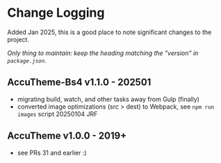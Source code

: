 # Change Logging

Added Jan 2025, this is a good place to note significant changes to the project. 

*Only thing to maintain: keep the heading matching the "version" in `package.json`.*

## AccuTheme-Bs4 v1.1.0 - 202501

- migrating build, watch, and other tasks away from Gulp (finally)
- converted image optimizations (src > dest) to Webpack, see `npm run images` script 20250104 JRF

## AccuTheme v1.0.0 - 2019+

- see PRs 31 and earlier :)
